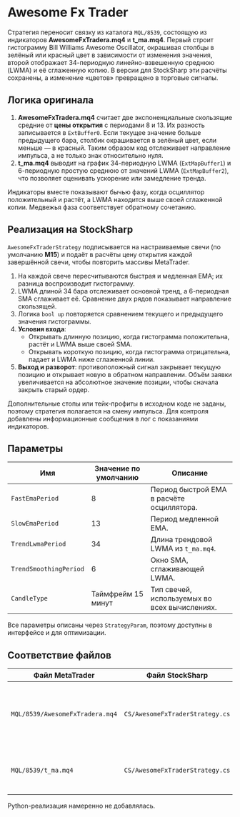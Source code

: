 # Awesome Fx Trader

Стратегия переносит связку из каталога `MQL/8539`, состоящую из индикаторов **AwesomeFxTradera.mq4** и **t_ma.mq4**. Первый строит гистограмму Bill Williams Awesome Oscillator, окрашивая столбцы в зелёный или красный цвет в зависимости от изменения значения, второй отображает 34-периодную линейно-взвешенную среднюю (LWMA) и её сглаженную копию. В версии для StockSharp эти расчёты сохранены, а изменение «цветов» превращено в торговые сигналы.

## Логика оригинала

1. **AwesomeFxTradera.mq4** считает две экспоненциальные скользящие средние от **цены открытия** с периодами 8 и 13. Их разность записывается в `ExtBuffer0`. Если текущее значение больше предыдущего бара, столбик окрашивается в зелёный цвет, если меньше — в красный. Таким образом код отслеживает направление импульса, а не только знак относительно нуля.
2. **t_ma.mq4** выводит на график 34-периодную LWMA (`ExtMapBuffer1`) и 6-периодную простую среднюю от значений LWMA (`ExtMapBuffer2`), что позволяет оценивать ускорение или замедление тренда.

Индикаторы вместе показывают бычью фазу, когда осциллятор положительный и растёт, а LWMA находится выше своей сглаженной копии. Медвежья фаза соответствует обратному сочетанию.

## Реализация на StockSharp

`AwesomeFxTraderStrategy` подписывается на настраиваемые свечи (по умолчанию **M15**) и подаёт в расчёты цену открытия каждой завершённой свечи, чтобы повторить массивы MetaTrader.

1. На каждой свече пересчитываются быстрая и медленная EMA; их разница воспроизводит гистограмму.
2. LWMA длиной 34 бара отслеживает основной тренд, а 6-периодная SMA сглаживает её. Сравнение двух рядов показывает направление скользящей.
3. Логика `bool up` повторяется сравнением текущего и предыдущего значения гистограммы.
4. **Условия входа**:
   - Открывать длинную позицию, когда гистограмма положительна, растёт и LWMA выше своей SMA.
   - Открывать короткую позицию, когда гистограмма отрицательна, падает и LWMA ниже сглаженной линии.
5. **Выход и разворот**: противоположный сигнал закрывает текущую позицию и открывает новую в обратном направлении. Объём заявки увеличивается на абсолютное значение позиции, чтобы сначала закрыть старый ордер.

Дополнительные стопы или тейк-профиты в исходном коде не заданы, поэтому стратегия полагается на смену импульса. Для контроля добавлены информационные сообщения в лог с показаниями индикаторов.

## Параметры

| Имя | Значение по умолчанию | Описание |
| --- | --- | --- |
| `FastEmaPeriod` | 8 | Период быстрой EMA в расчёте осциллятора. |
| `SlowEmaPeriod` | 13 | Период медленной EMA. |
| `TrendLwmaPeriod` | 34 | Длина трендовой LWMA из `t_ma.mq4`. |
| `TrendSmoothingPeriod` | 6 | Окно SMA, сглаживающей LWMA. |
| `CandleType` | Таймфрейм 15 минут | Тип свечей, используемых во всех вычислениях. |

Все параметры описаны через `StrategyParam`, поэтому доступны в интерфейсе и для оптимизации.

## Соответствие файлов

| Файл MetaTrader | Файл StockSharp | Примечание |
| --- | --- | --- |
| `MQL/8539/AwesomeFxTradera.mq4` | `CS/AwesomeFxTraderStrategy.cs` | Воссоздана разность EMA по цене открытия и логика окраски столбиков. |
| `MQL/8539/t_ma.mq4` | `CS/AwesomeFxTraderStrategy.cs` | Реализована LWMA на 34 бара с 6-периодным сглаживанием. |

Python-реализация намеренно не добавлялась.
